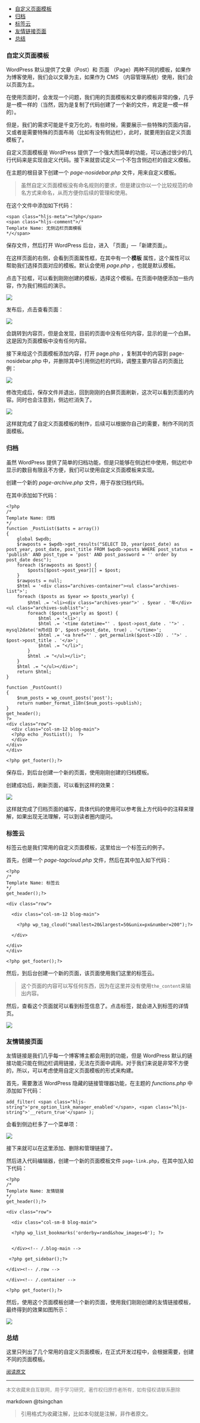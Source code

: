 <!-- TOC -->

- [自定义页面模板](#自定义页面模板)
- [归档](#归档)
- [标签云](#标签云)
- [友情链接页面](#友情链接页面)
- [总结](#总结)

<!-- /TOC -->

### 自定义页面模板

WordPress 默认提供了文章（Post）和 页面 （Page）两种不同的模板，如果作为博客使用，我们会以文章为主，如果作为 CMS （内容管理系统）使用，我们会以页面为主。

在使用页面时，会发现一个问题，我们用的页面模板和文章的模板非常的像，几乎是一模一样的（当然，因为是复制了代码创建了一个新的文件，肯定是一模一样的）。

但是，我们的需求可能是千变万化的，有些时候，需要展示一些特殊的页面内容，又或者是需要特殊的页面布局（比如有没有侧边栏），此时，就要用到自定义页面模板了。

自定义页面模板是 WordPress 提供了一个强大而简单的功能，可以通过很少的几行代码来是实现自定义代码。接下来就尝试定义一个不包含侧边栏的自定义模板。

在主题的根目录下创建一个 *page-nosidebar.php*  文件，用来自定义模板。

> 虽然自定义页面模板没有命名规则的要求，但是建议你以一个比较规范的命名方式来命名，从而方便你后续的管理和使用。

在这个文件中添加如下代码：

```
<span class="hljs-meta"><?php</span>
<span class="hljs-comment">/*
Template Name: 无侧边栏页面模板
*/</span>

```

保存文件，然后打开 WordPress 后台，进入 「页面」—「新建页面」。

在这样页面的右侧，会看到页面属性框，在其中有一个**模板** 属性，这个属性可以帮助我们选择页面对应的模板。默认会使用 *page.php* ，也就是默认模板。

点击下拉框，可以看到刚刚创建的模板，选择这个模板。在页面中随便添加一些内容，作为我们稍后的演示。

![](https://ws3.sinaimg.cn/large/006tNc79gy1fmxnk0oimnj30lo0ho0t4.jpg)

发布后，点击查看页面：

![](https://ws1.sinaimg.cn/large/006tNc79gy1fmxnkf39zcj30ac02ma9v.jpg)

会跳转到内容页，但是会发现，目前的页面中没有任何内容，显示的是一个白屏。这是因为页面模板中没有任何内容。

接下来给这个页面模板添加内容，打开 page.php ，复制其中的内容到 page-nosidebar.php 中，并删除其中引用侧边栏的代码，调整主要内容占的页面比例：

![](https://ws3.sinaimg.cn/large/006tNc79gy1fmxnmvcrvzj314k11mwg3.jpg)

修改完成后，保存文件并退出，回到刚刚的白屏页面刷新，这次可以看到页面的内容。同时也会注意到，侧边栏消失了。

![](https://ws1.sinaimg.cn/large/006tNc79gy1fmxnrdgwupj30u60dvaa6.jpg)

这样就完成了自定义页面模板的制作，后续可以根据你自己的需要，制作不同的页面模板。

### 归档

虽然 WordPress 提供了简单的归档功能，但是只能够在侧边栏中使用，侧边栏中显示的数目有限且不方便，我们可以使用自定义页面模板来实现。

创建一个新的 *page-archive.php*  文件，用于存放归档代码。

在其中添加如下代码：

```
<?php
/*
Template Name: 归档
*/
function _PostList($atts = array())
{
    global $wpdb;
    $rawposts = $wpdb->get_results("SELECT ID, year(post_date) as post_year, post_date, post_title FROM $wpdb->posts WHERE post_status = 'publish' AND post_type = 'post' AND post_password = '' order by post_date desc");
    foreach ($rawposts as $post) {
        $posts[$post->post_year][] = $post;
    }
    $rawposts = null;
    $html = '<div class="archives-container"><ul class="archives-list">';
    foreach ($posts as $year => $posts_yearly) {
        $html .= '<li><div class="archives-year">' . $year . '年</div><ul class="archives-sublist">';
        foreach ($posts_yearly as $post) {
            $html .= '<li>';
            $html .= '<time datetime="' . $post->post_date . '">' . mysql2date('m月d日 D', $post->post_date, true) . '</time>';
            $html .= '<a href="' . get_permalink($post->ID) . '">' . $post->post_title . '</a>';
            $html .= "</li>";
        }
        $html .= "</ul></li>";
    }
    $html .= "</ul></div>";
    return $html;
}

function _PostCount()
{
    $num_posts = wp_count_posts('post');
    return number_format_i18n($num_posts->publish);
}
get_header();
?>
<div class="row">
  <div class="col-sm-12 blog-main">
  <?php echo _PostList();  ?>
  </div>
</div>
</div>

<?php get_footer();?>

```

保存后，到后台创建一个新的页面，使用刚刚创建的归档模板。

创建成功后，刷新页面，可以看到这样的效果：

![](https://ws1.sinaimg.cn/large/006tNc79gy1fmxohw58xij30hr092gln.jpg)

这样就完成了归档页面的编写，具体代码的使用可以参考我上方代码中的注释来理解，如果出现无法理解，可以到读者圈内提问。

### 标签云

标签云也是我们常用的自定义页面模板，这里给出一个标签云的例子。

首先，创建一个 *page-tagcloud.php*  文件，然后在其中加入如下代码：

```
<?php
/*
Template Name: 标签云
*/
get_header();?>

<div class="row">

  <div class="col-sm-12 blog-main">

    <?php wp_tag_cloud("smallest=20&largest=50&unix=px&number=200");?>

  </div>

</div>
</div>

<?php get_footer();?>

```

然后，到后台创建一个新的页面，该页面使用我们这里的标签云。

> 这个页面的内容可以写任何东西，因为在这里并没有使用`the_content`来输出内容。

然后，查看这个页面就可以看到标签信息了。点击标签，就会进入到标签的详情页。

![](https://ws3.sinaimg.cn/large/006tNc79gy1fmxo97nyjkj30mn0cl74f.jpg)

### 友情链接页面

友情链接是我们几乎每一个博客博主都会用到的功能，但是 WordPress 默认的链接功能只能在侧边栏调用链接，无法在页面中调用。对于我们来说是非常不方便的，所以，可以考虑使用自定义页面模板的形式来构建。

首先，需要激活 WordPress 隐藏的链接管理器功能，在主题的 *functions.php*  中添加如下代码：

```
add_filter( <span class="hljs-string">'pre_option_link_manager_enabled'</span>, <span class="hljs-string">'__return_true'</span> );

```

会看到侧边栏多了一个菜单项：

![](https://ws4.sinaimg.cn/large/006tNc79gy1fmy1hjlbwtj309v03pa9w.jpg)

接下来就可以在这里添加、删除和管理链接了。

然后进入代码编辑器，创建一个新的页面模板文件 `page-link.php`，在其中加入如下代码：

```
<?php
/*
Template Name: 友情链接
*/
get_header();?>

<div class="row">

  <div class="col-sm-8 blog-main">

  <?php wp_list_bookmarks('orderby=rand&show_images=0'); ?>


  </div><!-- /.blog-main -->

 <?php get_sidebar();?>

</div><!-- /.row -->

</div><!-- /.container -->

<?php get_footer();?>

```

然后，使用这个页面模板创建一个新的页面，使用我们刚刚创建的友情链接模板，最终得到的效果如图所示：

![](https://ws1.sinaimg.cn/large/006tKfTcgy1fmy3ozv9p1j30jh099jrc.jpg)

### 总结

这里只列出了几个常用的自定义页面模板，在正式开发过程中，会根据需要，创建不同的页面模板。

<font size=2 color=grey>[阅读原文](https://www.easywpbook.com/theme/custom-page.html)</font>


----
<font size=2 color='grey'>本文收藏来自互联网，用于学习研究，著作权归原作者所有，如有侵权请联系删除</font>

markdown @tsingchan 

> 引用格式为收藏注解，比如本句就是注解，非作者原文。
